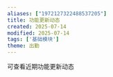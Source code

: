 ```yaml
---
aliases: ["1972127322488537205"]
title: 功能更新动态
created: 2025-07-14
modified: 2025-07-14
tags: ['基础模块']
theme: 出勤
---
```


可查看近期功能更新动态